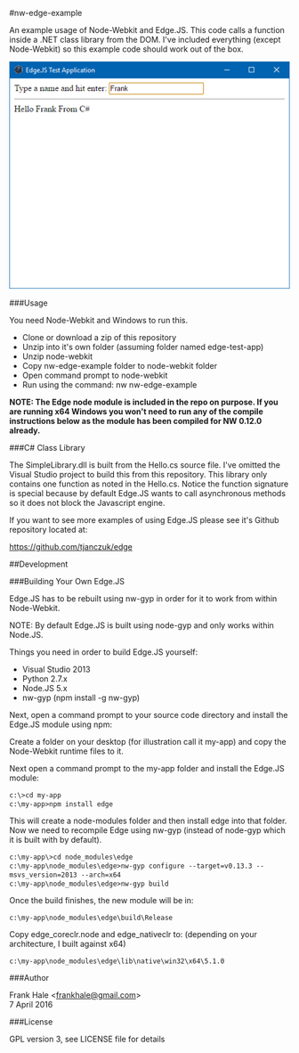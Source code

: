 #nw-edge-example

An example usage of Node-Webkit and Edge.JS. This code calls a function inside
a .NET class library from the DOM. I've included everything (except Node-Webkit)
so this example code should work out of the box.

<img src="https://github.com/frankhale/nw-edge-example/blob/master/edge-test.png?raw=true" alt="screenshot"/>

###Usage

You need Node-Webkit and Windows to run this.

- Clone or download a zip of this repository
- Unzip into it's own folder (assuming folder named edge-test-app)
- Unzip node-webkit
- Copy nw-edge-example folder to node-webkit folder
- Open command prompt to node-webkit
- Run using the command: nw nw-edge-example

**NOTE: The Edge node module is included in the repo on purpose. If you are
running x64 Windows you won't need to run any of the compile instructions below
as the module has been compiled for NW 0.12.0 already.**

###C# Class Library

The SimpleLibrary.dll is built from the Hello.cs source file. I've omitted the
Visual Studio project to build this from this repository. This library only
contains one function as noted in the Hello.cs. Notice the function signature
is special because by default Edge.JS wants to call asynchronous methods so it
does not block the Javascript engine.

If you want to see more examples of using Edge.JS please see it's Github
repository located at:

https://github.com/tjanczuk/edge

##Development

###Building Your Own Edge.JS

Edge.JS has to be rebuilt using nw-gyp in order for it to work from within
Node-Webkit.

NOTE: By default Edge.JS is built using node-gyp and only works within Node.JS.

Things you need in order to build Edge.JS yourself:

- Visual Studio 2013
- Python 2.7.x
- Node.JS 5.x
- nw-gyp (npm install -g nw-gyp)

Next, open a command prompt to your source code directory and install the
Edge.JS module using npm:

Create a folder on your desktop (for illustration call it my-app) and copy the
Node-Webkit runtime files to it.

Next open a command prompt to the my-app folder and install the Edge.JS module:

```
c:\>cd my-app
c:\my-app>npm install edge
```

This will create a node-modules folder and then install edge into that folder.
Now we need to recompile Edge using nw-gyp (instead of node-gyp which it is
built with by default).

```
c:\my-app\>cd node_modules\edge
c:\my-app\node_modules\edge>nw-gyp configure --target=v0.13.3 --msvs_version=2013 --arch=x64
c:\my-app\node_modules\edge>nw-gyp build
```

Once the build finishes, the new module will be in:

```
c:\my-app\node_modules\edge\build\Release
```

Copy edge_coreclr.node and edge_nativeclr to: (depending on your architecture, I built against x64)

```
c:\my-app\node_modules\edge\lib\native\win32\x64\5.1.0
```

###Author

Frank Hale &lt;frankhale@gmail.com&gt;  
7 April 2016

###License

GPL version 3, see LICENSE file for details
